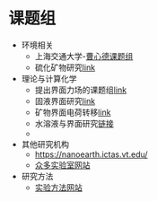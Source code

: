 # 课题组

- 环境相关 
	- 上海交通大学-[曹心德课题组](https://gsgr.sjtu.edu.cn/CN/Default.aspx)
	- 硫化矿物研究[link](https://nanogeobio.info/projects.html)
- 理论与计算化学
	- 提出界面力场的课题组[link](https://bionanostructures.com/research/highlights/)
	- 固液界面研究[link](https://mattatlincoln.github.io/)
	- 矿物界面电荷转移[link](https://dknweb.caltech.edu/current-research)
	- 水溶液与界面研究[链接](https://ccsc.princeton.edu/research/)
	- 
- 其他研究机构
	- https://nanoearth.ictas.vt.edu/
	- [众多实验室网站](https://openwetware.org/wiki/Labs)
- 研究方法 
	- [实验方法网站](https://openwetware.org/wiki/Protocols)